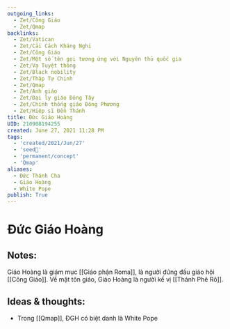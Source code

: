 ```yaml
---
outgoing_links:
  - Zet/Công Giáo
  - Zet/Qmap
backlinks:
  - Zet/Vatican
  - Zet/Cải Cách Kháng Nghị
  - Zet/Công Giáo
  - Zet/Một số tên gọi tương ứng với Nguyên thủ quốc gia
  - Zet/Vạ Tuyệt thông
  - Zet/Black nobility
  - Zet/Thập Tự Chinh
  - Zet/Qmap
  - Zet/Anh giáo
  - Zet/Đại ly giáo Đông Tây
  - Zet/Chính thống giáo Đông Phương
  - Zet/Hiệp sĩ Đền Thánh
title: Đức Giáo Hoàng
UID: 210908194255
created: June 27, 2021 11:28 PM
tags:
  - 'created/2021/Jun/27'
  - 'seed🥜'
  - 'permanent/concept'
  - 'Qmap'
aliases:
  - Đức Thánh Cha
  - Giáo Hoàng
  - White Pope
publish: True
---
```

# Đức Giáo Hoàng

## Notes:
Giáo Hoàng là giám mục [[Giáo phận Roma]], là người đứng đầu giáo hội [[Công Giáo]]. Về mặt tôn giáo, Giáo Hoàng là người kế vị [[Thánh Phê Rô]].

## Ideas & thoughts:
- Trong [[Qmap]], ĐGH có biệt danh là White Pope

